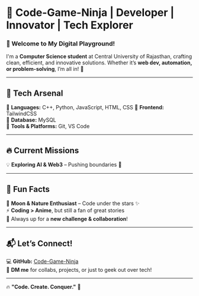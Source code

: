 # 🥷 Code-Game-Ninja | Developer | Innovator | Tech Explorer  

### 👋 Welcome to My Digital Playground!  

I'm a **Computer Science student** at Central University of Rajasthan, crafting clean, efficient, and innovative solutions. Whether it’s **web dev, automation, or problem-solving**, I’m all in! 🚀  

---

## 🚀 Tech Arsenal  
🔹 **Languages:** C++, Python, JavaScript, HTML, CSS
🔹 **Frontend:**  TailwindCSS   
🔹 **Database:**  MySQL  
🔹 **Tools & Platforms:** Git, VS Code

---

## 🔥 Current Missions  
💡 **Exploring AI & Web3** – Pushing boundaries 🚀  

---

## 🧩 Fun Facts  
🌙 **Moon & Nature Enthusiast** – Code under the stars ✨  
⚡ **Coding > Anime**, but still a fan of great stories  
🎯 Always up for a **new challenge & collaboration**!  

---

## 📬 Let’s Connect!  
💻 **GitHub:** [Code-Game-Ninja](https://github.com/Code-Game-Ninja)  
📩 **DM me** for collabs, projects, or just to geek out over tech!  

---

🔥 **"Code. Create. Conquer."** 🚀  
